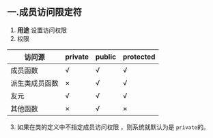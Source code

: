 ## 一.成员访问限定符
1.	**用途** 设置访问权限
2.	权限

|  访问源|private|public|protected|
|----|----|----|----|
|  成员函数|√|√|√|
|  派生类成员函数|×|√|√|
|  友元|√|√|√|
|  其他函数|×|√|×|

3.	如果在类的定义中不指定成员访问权限 ，则系统就默认为是 `private`的。